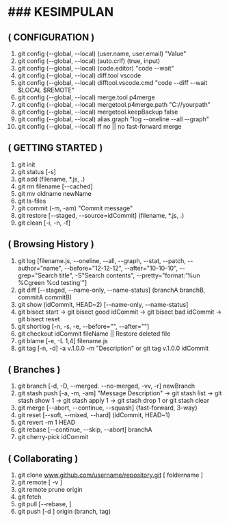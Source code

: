 # ### KESIMPULAN ###
## ( CONFIGURATION )
1. git config (--global, --local) (user.name, user.email) "Value"
2. git config (--global, --local) (auto.crlf) (true, input)
3. git config (--global, --local) (code.editor) "code --wait"
4. git config (--global, --local) diff.tool vscode
5. git config (--global, --local) difftool.vscode.cmd "code --diff --wait $LOCAL $REMOTE"
6. git config (--global, --local) merge.tool p4merge
7. git config (--global, --local) mergetool.p4merge.path "C://yourpath"
8. git config (--global, --local) mergetool.keepBackup false
9. git config (--global, --local) alias.graph "log --oneline --all --graph"
10. git config (--global, --local) ff no || no fast-forward merge

## ( GETTING STARTED )
1. git init
2. git status [-s] 
3. git add (filename, *.js, .)
4. git rm filename [--cached] 
5. git mv oldname newName 
6. git ls-files
7. git commit (-m, -am) "Commit message"
8. git restore [--staged, --source=idCommit] (filename, *.js, .)
9. git clean [-i, -n, -f]

## ( Browsing History )
1. git log [filename.js, --oneline, --all, --graph, --stat, --patch, --author="name", --before="12-12-12", --after="10-10-10", --grep="Search title", -S"Search contents", --pretty="format:'%un %Cgreen %cd testing'"]
2. git diff [--staged, --name-only, --name-status] (branchA branchB, commitA commitB)
3. git show (idCommit, HEAD~2) [--name-only, --name-status]
4. git bisect start -> git bisect good idCommit -> git bisect bad idCommit -> git bisect reset
5. git shortlog [-n, -s, -e, --before="", --after=""]
6. git checkout idCommit fileName || Restore deleted file
7. git blame [-e, -L 1,4] filename.js
8. git tag [-n, -d] -a v.1.0.0 -m "Description" or git tag v.1.0.0 idCommit

## ( Branches )
1. git branch [-d, -D, --merged. --no-merged, -vv, -r] newBranch
2. git stash push [-a, -m, -am] "Message Description" -> git stash list -> git stash show 1 -> git stash apply 1 -> git stash drop 1 or git stash clear
3. git merge [--abort, --continue, --squash] {fast-forward, 3-way}
4. git reset [--soft, --mixed, --hard] (idCommit, HEAD~1)
5. git revert -m 1 HEAD
6. git rebase [--continue, --skip, --abort] branchA
7. git cherry-pick idCommit

## ( Collaborating )
1. git clone www.github.com/username/repository.git [ foldername ]
2. git remote [ -v ]
3. git remote prune origin
4. git fetch
5. git pull [--rebase, ]
6. git push [-d ] origin (branch, tag)